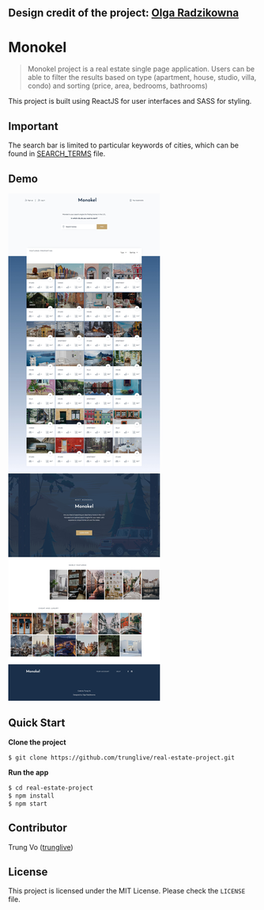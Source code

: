 **Design credit of the project: [Olga Radzikowna](https://dribbble.com/shots/4177962-Find-fancy-home-abroad/attachments/954897)**
----
# Monokel
> Monokel project is a real estate single page application. Users can be able to filter the results based on type (apartment, house, studio, villa, condo) and sorting (price, area, bedrooms, bathrooms)

This project is built using ReactJS for user interfaces and SASS for styling. 

## Important
The search bar is limited to particular keywords of cities, which can be found in 
[SEARCH_TERMS](SEARCH_TERMS.md) file.

## Demo
![screenshot](screenshot.jpg)

## Quick Start
**Clone the project**
```shell
$ git clone https://github.com/trunglive/real-estate-project.git
```
**Run the app**
```shell
$ cd real-estate-project
$ npm install
$ npm start
```

## Contributor
Trung Vo ([trunglive](https://github.com/trunglive))

## License
This project is licensed under the MIT License. Please check the `LICENSE` file.



